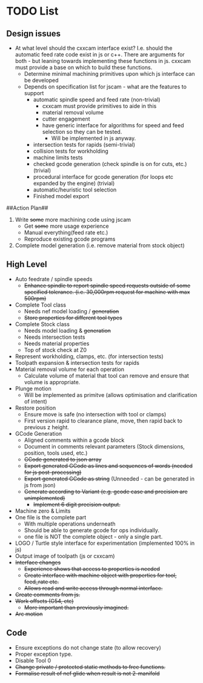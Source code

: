 # TODO List #

## Design issues ##
 * At what level should the cxxcam interface exist?
   I.e. should the automatic feed rate code exist in js or c++. There are arguments for both - but leaning towards implementing these functions in js. cxxcam must provide a base on which to build these functions.
    - Determine minimal machining primitives upon which js interface can be developed
    - Depends on specification list for jscam - what are the features to support
       * automatic spindle speed and feed rate (non-trivial)
          - cxxcam must provide primitives to aide in this
          - material removal volume
          - cutter engagement
          - have generic interface for algorithms for speed and feed selection so they can be tested. 
             - Will be implemented in js anyway.
       * intersection tests for rapids (semi-trivial)
       * collision tests for workholding
       * machine limits tests
       * checked gcode generation (check spindle is on for cuts, etc.) (trivial)
       * procedural interface for gcode generation (for loops etc expanded by the engine) (trivial)
       * automatic/heuristic tool selection
       * Finished model export

##Action Plan##
 1. Write ~~some~~ more machining code using jscam
    * Get ~~some~~ more usage experience
    * Manual everything(feed rate etc.)
    * Reproduce existing gcode programs
 2. Complete model generation (i.e. remove material from stock object)

## High Level ##
 * Auto feedrate / spindle speeds
    - ~~Enhance spindle to report spindle speed requests outside of some specified tolerance. (i.e. 30,000rpm request for machine with max 500rpm)~~
 * Complete Tool class
    - Needs nef model loading / ~~generation~~
    - ~~Store properties for different tool types~~
 * Complete Stock class
    - Needs model loading & ~~generation~~
    - Needs intersection tests
    - Needs material properties
    - Top of stock check at Z0
 * Represent workholding, clamps, etc. (for intersection tests)
 * Toolpath expansion & intersection tests for rapids
 * Material removal volume for each operation
    - Calculate volume of material that tool can remove and ensure that volume is appropriate.
 * Plunge motion
    * Will be implemented as primitve (allows optimisation and clarification of intent)
 * Restore position
    - Ensure move is safe (no intersection with tool or clamps)
    - First version rapid to clearance plane, move, then rapid back to previous z height.
 * GCode Generation
    - Aligned comments within a gcode block
    - Document in comments relevant parameters (Stock dimensions, position, tools used, etc.)
    - ~~GCode generated to json array~~
    - ~~Export generated GCode as lines and sequences of words (needed for js post-processing)~~
    - ~~Export generated GCode as string~~ (Unneeded - can be generated in js from json)
    - ~~Generate according to Variant (e.g. gcode case and precision are unimplemented)~~
       - ~~Implement 6 digit precision output.~~
 * Machine zero & Limits
 * One file is the complete part
    - With multiple operations underneath
    - Should be able to generate gcode for ops individually.
    - one file is NOT the complete object - only a single part.
 * LOGO / Turtle style interface for experimentation (implemented 100% in js)
 * Output image of toolpath (js or cxxcam)
 * ~~Interface changes~~
    - ~~Experience shows that access to properties is needed~~
    - ~~Create interface with machine object with properties for tool, feed_rate etc.~~
    - ~~Allows read and write access through normal interface.~~
 * ~~Create comments from js.~~
 * ~~Work offsets (G54, etc)~~
    - ~~More important than previously imagined.~~
 * ~~Arc motion~~

## Code ##
 * Ensure exceptions do not change state (to allow recovery)
 * Proper exception type.
 * Disable Tool 0
 * ~~Change private / protected static methods to free functions.~~
 * ~~Formalise result of nef glide when result is not 2-manifold~~
